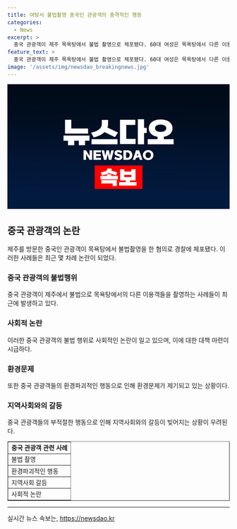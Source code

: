 ```yaml
---
title: 여탕서 불법촬영 중국인 관광객의 충격적인 행동
categories:
  - News
excerpt: >
  중국 관광객이 제주 목욕탕에서 불법 촬영으로 체포됐다. 60대 여성은 목욕탕에서 다른 이용객들을 휴대전화로 촬영한 혐의로 입건됐다. 중국 관광객들의 부적절한 행동은 최근 논란이 됐는데, 공휴지날 한복판에서 아이가 대변을 보는 모습이 공개되기도 했다. 또한, 편의점에서 남은 음식물이 산더미처럼 쌓여있는 모습이 폭로되면서 중국 관광객들의 행동에 대한 논란이 일었다.
feature_text: >
  중국 관광객이 제주 목욕탕에서 불법 촬영으로 체포됐다. 60대 여성은 목욕탕에서 다른 이용객들을 휴대전화로 촬영한 혐의로 입건됐다. 중국 관광객들의 부적절한 행동은 최근 논란이 됐는데, 공휴지날 한복판에서 아이가 대변을 보는 모습이 공개되기도 했다. 또한, 편의점에서 남은 음식물이 산더미처럼 쌓여있는 모습이 폭로되면서 중국 관광객들의 행동에 대한 논란이 일었다.
image: '/assets/img/newsdao_breakingnews.jpg'
---
```


<p><img src="/assets/img/newsdao_breakingnews.jpg" alt="flaretime 속보" /></p>

<h2 data-ke-size="size26">중국 관광객의 논란</h2>

<p data-ke-size="size16">제주를 방문한 중국인 관광객이 목욕탕에서 불법촬영을 한 혐의로 경찰에 체포됐다. 이러한 사례들은 최근 몇 차례 논란이 되었다.</p>

<h3>중국 관광객의 불법행위</h3>

<p data-ke-size="size16">중국 관광객이 제주에서 불법으로 목욕탕에서의 다른 이용객들을 촬영하는 사례들이 최근에 발생하고 있다.</p>

<h3>사회적 논란</h3>

<p data-ke-size="size16">이러한 중국 관광객의 불법 행위로 사회적인 논란이 일고 있으며, 이에 대한 대책 마련이 시급하다.</p>

<h3>환경문제</h3>

<p data-ke-size="size16">또한 중국 관광객들의 환경파괴적인 행동으로 인해 환경문제가 제기되고 있는 상황이다.</p>

<h3>지역사회와의 갈등</h3>

<p data-ke-size="size16">중국 관광객들의 부적절한 행동으로 인해 지역사회와의 갈등이 빚어지는 상황이 우려된다.</p>

<table style="width: 100%;" border="1">
<tbody>
<tr>
<td style="text-align: center; height: 17px;"><b>중국 관광객 관련 사례</b></td>
</tr>
<tr>
<td style="height: 17px;">불법 촬영</td>
</tr>
<tr>
<td style="height: 17px;">환경파괴적인 행동</td>
</tr>
<tr>
<td style="height: 17px;">지역사회 갈등</td>
</tr>
<tr>
<td style="height: 17px;">사회적 논란</td>
</tr>
</tbody>
</table>

<hr>
실시간 뉴스 속보는, <a href="https://newsdao.kr" rel="dofollow">https://newsdao.kr</a>


